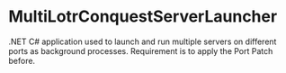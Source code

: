 # MultiLotrConquestServerLauncher
.NET C# application used to launch and run multiple servers on different ports as background processes. Requirement is to apply the Port Patch before.
